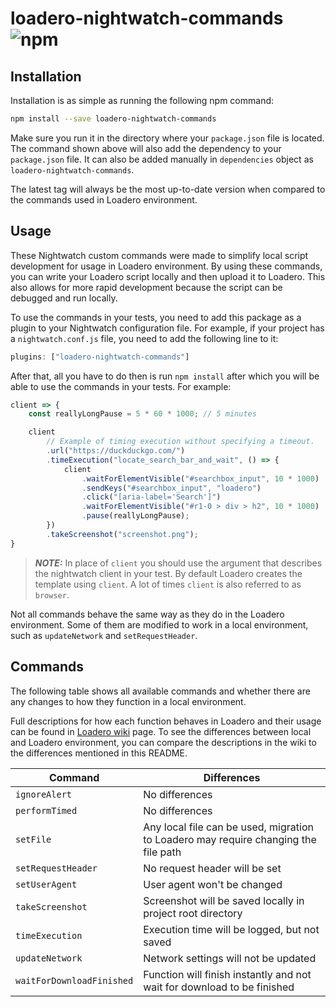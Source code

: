 # loadero-nightwatch-commands ![npm](https://img.shields.io/npm/v/loadero-nightwatch-commands)

## Installation

Installation is as simple as running the following npm command:

```bash
npm install --save loadero-nightwatch-commands
```

Make sure you run it in the directory where your `package.json` file is located.
The command shown above will also add the dependency to your `package.json` file.
It can also be added manually in `dependencies` object as 
`loadero-nightwatch-commands`.

The latest tag will always be the most up-to-date version when 
compared to the commands used in Loadero environment.

## Usage

These Nightwatch custom commands were made to simplify local script development 
for usage in Loadero environment. By using these commands, you can write your 
Loadero script locally and then upload it to Loadero. This also allows for more 
rapid development because the script can be debugged and run locally.

To use the commands in your tests, you need to add this package as a plugin to 
your Nightwatch configuration file. For example, if your project has a 
`nightwatch.conf.js` file, you need to add the following line to it:

```javascript
plugins: ["loadero-nightwatch-commands"]
```

After that, all you have to do then is run `npm install` after which you will be
able to use the commands in your tests. For example:

```javascript
client => {
    const reallyLongPause = 5 * 60 * 1000; // 5 minutes

    client
        // Example of timing execution without specifying a timeout.
        .url("https://duckduckgo.com/")
        .timeExecution("locate_search_bar_and_wait", () => {
            client
                .waitForElementVisible("#searchbox_input", 10 * 1000)
                .sendKeys("#searchbox_input", "loadero")
                .click("[aria-label='Search']")
                .waitForElementVisible("#r1-0 > div > h2", 10 * 1000)
                .pause(reallyLongPause);
        })
        .takeScreenshot("screenshot.png");
}
```

> **_NOTE:_**  In place of `client` you should use the argument that describes 
> the nightwatch client in your test. By default Loadero creates the template 
> using `client`. A lot of times `client` is also referred to as `browser`.

Not all commands behave the same way as they do in the Loadero environment. 
Some of them are modified to work in a local environment, such as `updateNetwork`
and `setRequestHeader`.

## Commands

The following table shows all available commands and whether there are any 
changes to how they function in a local environment.

Full descriptions for how each function behaves in Loadero and their usage can 
be found in [Loadero wiki](https://wiki.loadero.com/nightwatch/custom-commands/)
page. To see the differences between local and Loadero environment, you can
compare the descriptions in the wiki to the differences mentioned in this README.

| Command                   | Differences                                                                         |
| ------------------------- | ----------------------------------------------------------------------------------- |
| `ignoreAlert`             | No differences                                                                      |
| `performTimed`            | No differences                                                                      |
| `setFile`                 | Any local file can be used, migration to Loadero may require changing the file path |
| `setRequestHeader`        | No request header will be set                                                       |
| `setUserAgent`            | User agent won't be changed                                                         |
| `takeScreenshot`          | Screenshot will be saved locally in project root directory                          |
| `timeExecution`           | Execution time will be logged, but not saved                                        |
| `updateNetwork`           | Network settings will not be updated                                                |
| `waitForDownloadFinished` | Function will finish instantly and not wait for download to be finished             |
